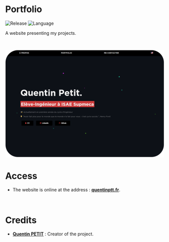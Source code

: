 # Portfolio

![Release](https://img.shields.io/badge/Release-1.0-blueviolet)
![Language](https://img.shields.io/badge/Language-JavaScript-ffcc14)

A website presenting my projects.

<br/>

<p align="center">
    <img src="https://github.com/QuentinPTT/portfolio/blob/main/portfolio.png" style="width=700px">
</p>

# Access

* The website is online at the address : **[quentinptt.fr](https://www.quentinptt.fr/)**.

<br/>

# Credits

* [**Quentin PETIT**](https://github.com/quentinptt) : Creator of the project.
